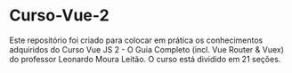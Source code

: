 # Curso-Vue-2
Este repositório foi criado para colocar em prática os conhecimentos adquiridos do Curso Vue JS 2 - O Guia Completo (incl. Vue Router &amp; Vuex) do professor Leonardo Moura Leitão. O curso está dividido em 21 seções.
